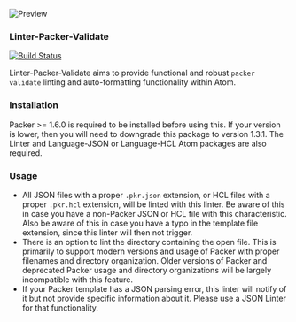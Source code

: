 ![Preview](https://raw.githubusercontent.com/mschuchard/linter-packer-validate/master/linter_packer_validate.png)

### Linter-Packer-Validate
[![Build Status](https://travis-ci.com/mschuchard/linter-packer-validate.svg?branch=master)](https://travis-ci.com/mschuchard/linter-packer-validate)

Linter-Packer-Validate aims to provide functional and robust `packer validate` linting and auto-formatting functionality within Atom.

### Installation
Packer >= 1.6.0 is required to be installed before using this. If your version is lower, then you will need to downgrade this package to version 1.3.1. The Linter and Language-JSON or Language-HCL Atom packages are also required.

### Usage
- All JSON files with a proper `.pkr.json` extension, or HCL files with a proper `.pkr.hcl` extension, will be linted with this linter. Be aware of this in case you have a non-Packer JSON or HCL file with this characteristic. Also be aware of this in case you have a typo in the template file extension, since this linter will then not trigger.
- There is an option to lint the directory containing the open file. This is primarily to support modern versions and usage of Packer with proper filenames and directory organization. Older versions of Packer and deprecated Packer usage and directory organizations will be largely incompatible with this feature.
- If your Packer template has a JSON parsing error, this linter will notify of it but not provide specific information about it. Please use a JSON Linter for that functionality.
